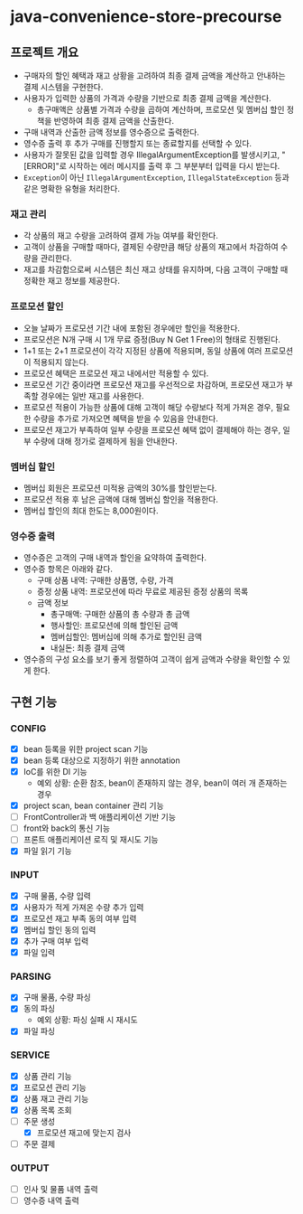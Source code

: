 # java-convenience-store-precourse

## 프로젝트 개요
- 구매자의 할인 혜택과 재고 상황을 고려하여 최종 결제 금액을 계산하고 안내하는 결제 시스템을 구현한다.
- 사용자가 입력한 상품의 가격과 수량을 기반으로 최종 결제 금액을 계산한다.
  - 총구매액은 상품별 가격과 수량을 곱하여 계산하며, 프로모션 및 멤버십 할인 정책을 반영하여 최종 결제 금액을 산출한다.
- 구매 내역과 산출한 금액 정보를 영수증으로 출력한다.
- 영수증 출력 후 추가 구매를 진행할지 또는 종료할지를 선택할 수 있다.
- 사용자가 잘못된 값을 입력할 경우 IllegalArgumentException를 발생시키고, "[ERROR]"로 시작하는 에러 메시지를 출력 후 그 부분부터 입력을 다시 받는다.
- `Exception`이 아닌 `IllegalArgumentException`, `IllegalStateException` 등과 같은 명확한 유형을 처리한다.

### 재고 관리
- 각 상품의 재고 수량을 고려하여 결제 가능 여부를 확인한다.
- 고객이 상품을 구매할 때마다, 결제된 수량만큼 해당 상품의 재고에서 차감하여 수량을 관리한다.
- 재고를 차감함으로써 시스템은 최신 재고 상태를 유지하며, 다음 고객이 구매할 때 정확한 재고 정보를 제공한다.

### 프로모션 할인
- 오늘 날짜가 프로모션 기간 내에 포함된 경우에만 할인을 적용한다.
- 프로모션은 N개 구매 시 1개 무료 증정(Buy N Get 1 Free)의 형태로 진행된다.
- 1+1 또는 2+1 프로모션이 각각 지정된 상품에 적용되며, 동일 상품에 여러 프로모션이 적용되지 않는다.
- 프로모션 혜택은 프로모션 재고 내에서만 적용할 수 있다.
- 프로모션 기간 중이라면 프로모션 재고를 우선적으로 차감하며, 프로모션 재고가 부족할 경우에는 일반 재고를 사용한다.
- 프로모션 적용이 가능한 상품에 대해 고객이 해당 수량보다 적게 가져온 경우, 필요한 수량을 추가로 가져오면 혜택을 받을 수 있음을 안내한다.
- 프로모션 재고가 부족하여 일부 수량을 프로모션 혜택 없이 결제해야 하는 경우, 일부 수량에 대해 정가로 결제하게 됨을 안내한다.

### 멤버십 할인
- 멤버십 회원은 프로모션 미적용 금액의 30%를 할인받는다.
- 프로모션 적용 후 남은 금액에 대해 멤버십 할인을 적용한다.
- 멤버십 할인의 최대 한도는 8,000원이다.

### 영수증 출력
- 영수증은 고객의 구매 내역과 할인을 요약하여 출력한다.
- 영수증 항목은 아래와 같다.
  - 구매 상품 내역: 구매한 상품명, 수량, 가격
  - 증정 상품 내역: 프로모션에 따라 무료로 제공된 증정 상품의 목록
  - 금액 정보
    - 총구매액: 구매한 상품의 총 수량과 총 금액
    - 행사할인: 프로모션에 의해 할인된 금액
    - 멤버십할인: 멤버십에 의해 추가로 할인된 금액
    - 내실돈: 최종 결제 금액
- 영수증의 구성 요소를 보기 좋게 정렬하여 고객이 쉽게 금액과 수량을 확인할 수 있게 한다.

## 구현 기능

### CONFIG
- [X] bean 등록을 위한 project scan 기능
- [X] bean 등록 대상으로 지정하기 위한 annotation
- [X] IoC를 위한 DI 기능
    - 예외 상황: 순환 참조, bean이 존재하지 않는 경우, bean이 여러 개 존재하는 경우
- [X] project scan, bean container 관리 기능
- [ ] FrontController과 백 애플리케이션 기반 기능
- [ ] front와 back의 통신 기능
- [ ] 프론트 애플리케이션 로직 및 재시도 기능
- [X] 파일 읽기 기능

### INPUT
- [X] 구매 물품, 수량 입력
- [X] 사용자가 적게 가져온 수량 추가 입력
- [X] 프로모션 재고 부족 동의 여부 입력
- [X] 멤버십 할인 동의 입력
- [X] 추가 구매 여부 입력
- [X] 파일 입력

### PARSING
- [X] 구매 물품, 수량 파싱
- [X] 동의 파싱
  - 예외 상황: 파싱 실패 시 재시도
- [X] 파일 파싱

### SERVICE
- [X] 상품 관리 기능
- [X] 프로모션 관리 기능
- [X] 상품 재고 관리 기능
- [X] 상품 목록 조회
- [ ] 주문 생성
  - [X] 프로모션 재고에 맞는지 검사
- [ ] 주문 결제

### OUTPUT
- [ ] 인사 및 물품 내역 출력
- [ ] 영수증 내역 출력